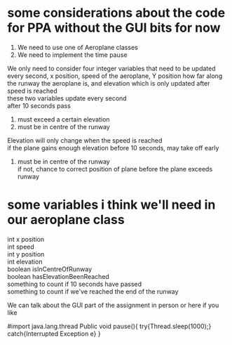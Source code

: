 # some considerations about the code for PPA without the GUI bits for now
1. We need to use one of Aeroplane classes
2. We need to implement the time pause

We only need to consider four integer variables that need to be updated every second, x position, speed of the aeroplane, Y position how far along the runway the aeroplane is, and elevation which is only updated after speed is reached <br />
  these two variables update every second <br />
  after 10 seconds pass <br />
  1. must exceed a certain elevation
  2. must be in centre of the runway

Elevation will only change when the speed is reached <br />
if the plane gains enough elevation before 10 seconds, may take off early <br />
   1. must be in centre of the runway <br />
      if not, chance to correct position of plane before the plane exceeds runway <br />
        
# some variables i think we'll need in our aeroplane class <br />
 int x position <br />
 int speed <br />
 int y position <br />
 int elevation <br />
 boolean isInCentreOfRunway <br />
 boolean hasElevationBeenReached <br />
 something to count if 10 seconds have passed <br />
 something to count if we've reached the end of the runway <br />
 
 
 We can talk about the GUI part of the assignment in person or here if you like

#import java.lang.thread
Public void pause(){
  try{Thread.sleep(1000);} catch{Interrupted Exception e}
}
